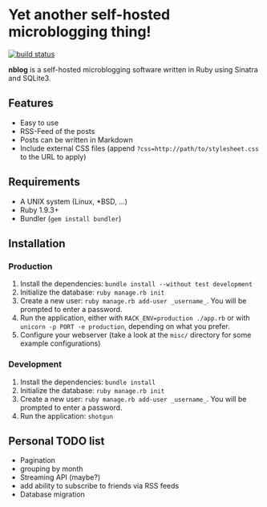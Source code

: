 # Yet another self-hosted microblogging thing!

[![build status](https://ci.rrerr.net/projects/2/status.png?ref=master)](https://ci.rrerr.net/projects/2?ref=master)

**nblog** is a self-hosted microblogging software written in Ruby using Sinatra
and SQLite3.

## Features

* Easy to use
* RSS-Feed of the posts
* Posts can be written in Markdown
* Include external CSS files (append `?css=http://path/to/stylesheet.css` to
the URL to apply)

## Requirements

* A UNIX system (Linux, *BSD, ...)
* Ruby 1.9.3+
* Bundler (`gem install bundler`)

## Installation

### Production

1. Install the dependencies: `bundle install --without test development`
2. Initialize the database: `ruby manage.rb init`
3. Create a new user: `ruby manage.rb add-user _username_`.  You will be
prompted to enter a password.
4. Run the application, either with `RACK_ENV=production ./app.rb` or with
`unicorn -p PORT -e production`, depending on what you prefer.
5. Configure your webserver (take a look at the `misc/` directory for some
example configurations)

### Development

1. Install the dependencies: `bundle install`
2. Initialize the database: `ruby manage.rb init`
3. Create a new user: `ruby manage.rb add-user _username_`.  You will be
prompted to enter a password.
4. Run the application: `shotgun`

## Personal TODO list

* Pagination
* grouping by month
* Streaming API (maybe?)
* add ability to subscribe to friends via RSS feeds
* Database migration